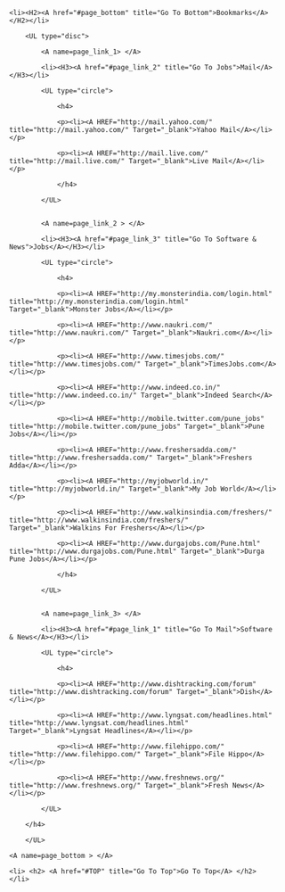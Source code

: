 <html>
				
<body>	

<UL type="square">

	<li><H2><A href="#page_bottom" title="Go To Bottom">Bookmarks</A></H2></li>
				
		<UL type="disc">
			
			<A name=page_link_1> </A>	
			
			<li><H3><A href="#page_link_2" title="Go To Jobs">Mail</A></H3></li>
					
			<UL type="circle">
				
				<h4> 
				
				<p><li><A HREF="http://mail.yahoo.com/" title="http://mail.yahoo.com/" Target="_blank">Yahoo Mail</A></li></p>
	
				<p><li><A HREF="http://mail.live.com/" title="http://mail.live.com/" Target="_blank">Live Mail</A></li></p>
				
				</h4>
				
			</UL>
			
				
			<A name=page_link_2 > </A>	
			
			<li><H3><A href="#page_link_3" title="Go To Software & News">Jobs</A></H3></li>
					
			<UL type="circle">
				
				<h4>
								
				<p><li><A HREF="http://my.monsterindia.com/login.html" title="http://my.monsterindia.com/login.html" Target="_blank">Monster Jobs</A></li></p>
						
				<p><li><A HREF="http://www.naukri.com/" title="http://www.naukri.com/" Target="_blank">Naukri.com</A></li></p>
				
				<p><li><A HREF="http://www.timesjobs.com/" title="http://www.timesjobs.com/" Target="_blank">TimesJobs.com</A></li></p>
								
				<p><li><A HREF="http://www.indeed.co.in/" title="http://www.indeed.co.in/" Target="_blank">Indeed Search</A></li></p>
				
				<p><li><A HREF="http://mobile.twitter.com/pune_jobs" title="http://mobile.twitter.com/pune_jobs" Target="_blank">Pune Jobs</A></li></p>
				
				<p><li><A HREF="http://www.freshersadda.com/" title="http://www.freshersadda.com/" Target="_blank">Freshers Adda</A></li></p>
				
				<p><li><A HREF="http://myjobworld.in/" title="http://myjobworld.in/" Target="_blank">My Job World</A></li></p>
				
				<p><li><A HREF="http://www.walkinsindia.com/freshers/" title="http://www.walkinsindia.com/freshers/" Target="_blank">Walkins For Freshers</A></li></p>
				
				<p><li><A HREF="http://www.durgajobs.com/Pune.html" title="http://www.durgajobs.com/Pune.html" Target="_blank">Durga Pune Jobs</A></li></p>
				
				</h4>
				
			</UL>
		
			
			<A name=page_link_3> </A>	
			
			<li><H3><A href="#page_link_1" title="Go To Mail">Software & News</A></H3></li>
					
			<UL type="circle">
				
				<h4>
			
				<p><li><A HREF="http://www.dishtracking.com/forum" title="http://www.dishtracking.com/forum" Target="_blank">Dish</A></li></p>
						
				<p><li><A HREF="http://www.lyngsat.com/headlines.html" title="http://www.lyngsat.com/headlines.html" Target="_blank">Lyngsat Headlines</A></li></p>
												
				<p><li><A HREF="http://www.filehippo.com/" title="http://www.filehippo.com/" Target="_blank">File Hippo</A></li></p>
						
				<p><li><A HREF="http://www.freshnews.org/" title="http://www.freshnews.org/" Target="_blank">Fresh News</A></li></p>
							
			</UL>
		
		</h4>
		
		</UL>
		
</UL>

<UL type="square">
	
	<A name=page_bottom > </A>

	<li> <h2> <A href="#TOP" title="Go To Top">Go To Top</A> </h2> </li>
	
</UL>

</body>

</html>		